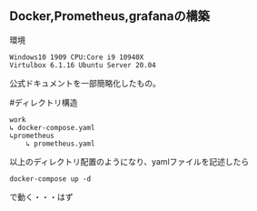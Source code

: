 ## Docker,Prometheus,grafanaの構築
環境
```
Windows10 1909 CPU:Core i9 10940X
Virtulbox 6.1.16 Ubuntu Server 20.04
```
公式ドキュメントを一部簡略化したもの。

#ディレクトリ構造
```
work
↳ docker-compose.yaml
↳prometheus
    ↳ prometheus.yaml
```

以上のディレクトリ配置のようになり、yamlファイルを記述したら
```
docker-compose up -d
```
で動く・・・はず





